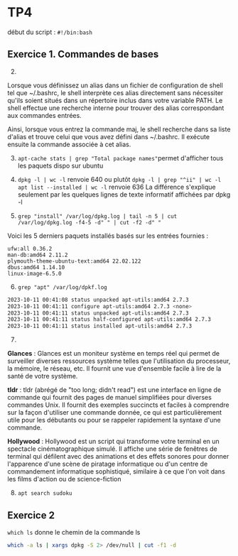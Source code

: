# TP4
début du script : `#!/bin:bash`

## Exercice 1. Commandes de bases

2) 
Lorsque vous définissez un alias dans un fichier de configuration de shell tel que ~/.bashrc, le shell interprète ces alias directement sans nécessiter qu'ils soient situés dans un répertoire inclus dans votre variable PATH. Le shell effectue une recherche interne pour trouver des alias correspondant aux commandes entrées.

Ainsi, lorsque vous entrez la commande maj, le shell recherche dans sa liste d'alias et trouve celui que vous avez défini dans ~/.bashrc. Il exécute ensuite la commande associée à cet alias.

3) `apt-cache stats | grep "Total package names"`permet d'afficher tous les paquets dispo sur ubuntu

4) `dpkg -l | wc -l` renvoie 640 ou plutôt `dpkg -l | grep "^ii" | wc -l`
   `apt list --installed | wc -l` renvoie 636
La différence s'explique seulement par les quelques lignes de texte informatif affichées par dpkg -l 

5) `grep "install" /var/log/dpkg.log | tail -n 5 | cut /var/log/dpkg.log -f4-5 -d" " | cut -f2 -d" "`

Voici les 5 derniers paquets installés basés sur les entrées fournies :

    ufw:all 0.36.2
    man-db:amd64 2.11.2
    plymouth-theme-ubuntu-text:amd64 22.02.122
    dbus:amd64 1.14.10
    linux-image-6.5.0


6) `grep "apt" /var/log/dpkf.log`
```bash
2023-10-11 00:41:08 status unpacked apt-utils:amd64 2.7.3
2023-10-11 00:41:11 configure apt-utils:amd64 2.7.3 <none>
2023-10-11 00:41:11 status unpacked apt-utils:amd64 2.7.3
2023-10-11 00:41:11 status half-configured apt-utils:amd64 2.7.3
2023-10-11 00:41:11 status installed apt-utils:amd64 2.7.3
```

7)  
**Glances** : Glances est un moniteur système en temps réel qui permet de surveiller diverses ressources système telles que l'utilisation du processeur, la mémoire, le réseau, etc. Il fournit une vue d'ensemble facile à lire de la santé de votre système.

**tldr** : tldr (abrégé de "too long; didn't read") est une interface en ligne de commande qui fournit des pages de manuel simplifiées pour diverses commandes Unix. Il fournit des exemples succincts et faciles à comprendre sur la façon d'utiliser une commande donnée, ce qui est particulièrement utile pour les débutants ou pour se rappeler rapidement la syntaxe d'une commande.

**Hollywood** : Hollywood est un script qui transforme votre terminal en un spectacle cinématographique simulé. Il affiche une série de fenêtres de terminal qui défilent avec des animations et des effets sonores pour donner l'apparence d'une scène de piratage informatique ou d'un centre de commandement informatique sophistiqué, similaire à ce que l'on voit dans les films d'action ou de science-fiction

8) `apt search sudoku`

## Exercice 2
`which ls` donne le chemin de la commande ls


```bash
which -a ls | xargs dpkg -S 2> /dev/null | cut -f1 -d
```



